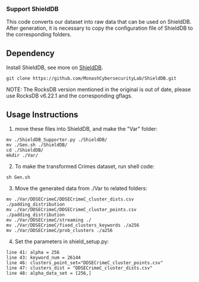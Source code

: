 ### Support ShieldDB

This code converts our dataset into raw data that can be used on ShieldDB. 
After generation, it is necessary to copy the configuration file  of ShieldDB to the corresponding folders.

## Dependency

Install ShieldDB, see more on [ShieldDB](https://github.com/MonashCybersecurityLab/ShieldDB).

```git clone https://github.com/MonashCybersecurityLab/ShieldDB.git```

NOTE: The RocksDB version mentioned in the original is out of date, please use RocksDB v6.22.1 and the corresponding gflags.

## Usage Instructions

1. move these files into ShieldDB, and make the "Var" folder:

```
mv ./ShieldDB_Supporter.py ./ShieldDB/
mv ./Gen.sh ./ShieldDB/
cd ./ShieldDB/
mkdir ./Var/
 ```

2. To make the transformed Crimes dataset, run shell code:
```
sh Gen.sh
``` 

3. Move the generated data from ./Var to related folders:
```
mv ./Var/DDSECrimeC/DDSECrimeC_cluster_dists.csv ./padding_distribution
mv ./Var/DDSECrimeC/DDSECrimeC_cluster_points.csv  ./padding_distribution
mv ./Var/DDSECrimeC/streaming ./
mv ./Var/DDSECrimeC/fixed_clusters_keywords ./a256
mv ./Var/DDSECrimeC/prob_clusters ./a256
```

4. Set the parameters in shield_setup.py:

```
line 41: alpha = 256
line 43: keyword_num = 26144
line 46: clusters_point_set="DDSECrimeC_cluster_points.csv"
line 47: clusters_dist = "DDSECrimeC_cluster_dists.csv"
line 48: alpha_data_set = [256,]
```



